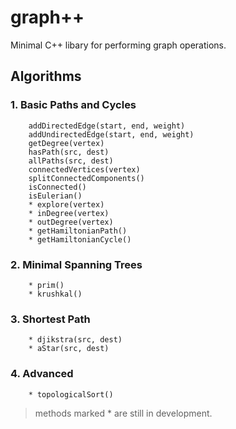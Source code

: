 # **graph++**


Minimal C++ libary for performing graph operations.



## **Algorithms**



### 1. Basic Paths and Cycles

```
    addDirectedEdge(start, end, weight)
    addUndirectedEdge(start, end, weight)
    getDegree(vertex)
    hasPath(src, dest)
    allPaths(src, dest)
    connectedVertices(vertex)
    splitConnectedComponents()
    isConnected()
    isEulerian()
    * explore(vertex)
    * inDegree(vertex)
    * outDegree(vertex)
    * getHamiltonianPath()
    * getHamiltonianCycle()
```

### 2. Minimal Spanning Trees

```
    * prim()
    * krushkal()
```

### 3. Shortest Path

```
    * djikstra(src, dest)
    * aStar(src, dest)
```

### 4. Advanced 
```
    * topologicalSort()
```


> methods marked * are still in development.